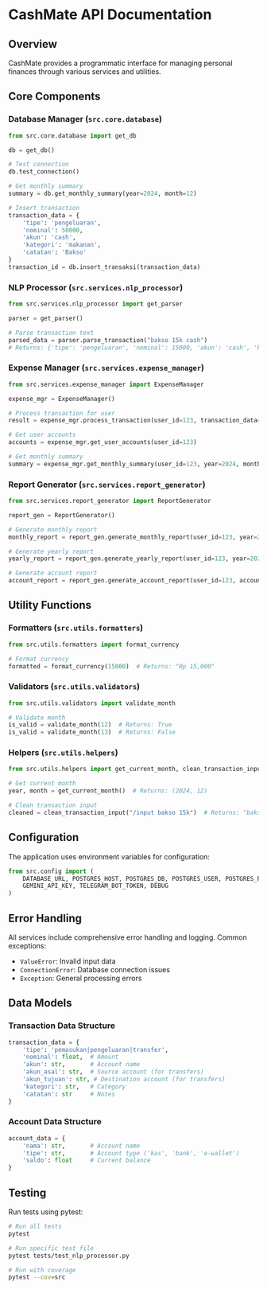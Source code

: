 # CashMate API Documentation

## Overview

CashMate provides a programmatic interface for managing personal finances through various services and utilities.

## Core Components

### Database Manager (`src.core.database`)

```python
from src.core.database import get_db

db = get_db()

# Test connection
db.test_connection()

# Get monthly summary
summary = db.get_monthly_summary(year=2024, month=12)

# Insert transaction
transaction_data = {
    'tipe': 'pengeluaran',
    'nominal': 50000,
    'akun': 'cash',
    'kategori': 'makanan',
    'catatan': 'Bakso'
}
transaction_id = db.insert_transaksi(transaction_data)
```

### NLP Processor (`src.services.nlp_processor`)

```python
from src.services.nlp_processor import get_parser

parser = get_parser()

# Parse transaction text
parsed_data = parser.parse_transaction("bakso 15k cash")
# Returns: {'tipe': 'pengeluaran', 'nominal': 15000, 'akun': 'cash', 'kategori': 'makanan', 'catatan': 'bakso'}
```

### Expense Manager (`src.services.expense_manager`)

```python
from src.services.expense_manager import ExpenseManager

expense_mgr = ExpenseManager()

# Process transaction for user
result = expense_mgr.process_transaction(user_id=123, transaction_data=parsed_data)

# Get user accounts
accounts = expense_mgr.get_user_accounts(user_id=123)

# Get monthly summary
summary = expense_mgr.get_monthly_summary(user_id=123, year=2024, month=12)
```

### Report Generator (`src.services.report_generator`)

```python
from src.services.report_generator import ReportGenerator

report_gen = ReportGenerator()

# Generate monthly report
monthly_report = report_gen.generate_monthly_report(user_id=123, year=2024, month=12)

# Generate yearly report
yearly_report = report_gen.generate_yearly_report(user_id=123, year=2024)

# Generate account report
account_report = report_gen.generate_account_report(user_id=123, account_name='cash')
```

## Utility Functions

### Formatters (`src.utils.formatters`)

```python
from src.utils.formatters import format_currency

# Format currency
formatted = format_currency(15000)  # Returns: "Rp 15,000"
```

### Validators (`src.utils.validators`)

```python
from src.utils.validators import validate_month

# Validate month
is_valid = validate_month(12)  # Returns: True
is_valid = validate_month(13)  # Returns: False
```

### Helpers (`src.utils.helpers`)

```python
from src.utils.helpers import get_current_month, clean_transaction_input

# Get current month
year, month = get_current_month()  # Returns: (2024, 12)

# Clean transaction input
cleaned = clean_transaction_input("/input bakso 15k")  # Returns: "bakso 15k"
```

## Configuration

The application uses environment variables for configuration:

```python
from src.config import (
    DATABASE_URL, POSTGRES_HOST, POSTGRES_DB, POSTGRES_USER, POSTGRES_PASSWORD,
    GEMINI_API_KEY, TELEGRAM_BOT_TOKEN, DEBUG
)
```

## Error Handling

All services include comprehensive error handling and logging. Common exceptions:

- `ValueError`: Invalid input data
- `ConnectionError`: Database connection issues
- `Exception`: General processing errors

## Data Models

### Transaction Data Structure

```python
transaction_data = {
    'tipe': 'pemasukan|pengeluaran|transfer',
    'nominal': float,  # Amount
    'akun': str,       # Account name
    'akun_asal': str,  # Source account (for transfers)
    'akun_tujuan': str, # Destination account (for transfers)
    'kategori': str,   # Category
    'catatan': str     # Notes
}
```

### Account Data Structure

```python
account_data = {
    'nama': str,       # Account name
    'tipe': str,       # Account type ('kas', 'bank', 'e-wallet')
    'saldo': float     # Current balance
}
```

## Testing

Run tests using pytest:

```bash
# Run all tests
pytest

# Run specific test file
pytest tests/test_nlp_processor.py

# Run with coverage
pytest --cov=src